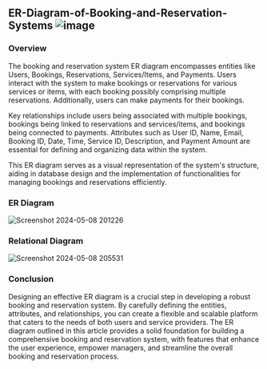 ## ER-Diagram-of-Booking-and-Reservation-Systems   ![image](https://github.com/GoutamKuiri99/ER-Diagram-of-Booking-and-Reservation-Systems/assets/154737280/288473d9-84ce-4a0b-afdc-499a25d7a46c)


### Overview 

The booking and reservation system ER diagram encompasses entities like Users, Bookings, Reservations, Services/Items, and Payments. Users interact with the system to make bookings or reservations for various services or items, with each booking possibly comprising multiple reservations. Additionally, users can make payments for their bookings.

Key relationships include users being associated with multiple bookings, bookings being linked to reservations and services/items, and bookings being connected to payments. Attributes such as User ID, Name, Email, Booking ID, Date, Time, Service ID, Description, and Payment Amount are essential for defining and organizing data within the system.

This ER diagram serves as a visual representation of the system's structure, aiding in database design and the implementation of functionalities for managing bookings and reservations efficiently.

### ER Diagram

![Screenshot 2024-05-08 201226](https://github.com/GoutamKuiri99/ER-Diagram-of-Booking-and-Reservation-Systems/assets/154737280/3df237c2-6d06-4dbf-8c8c-d9ec1ee63c3e)

### Relational Diagram

![Screenshot 2024-05-08 205531](https://github.com/GoutamKuiri99/ER-Diagram-of-Booking-and-Reservation-Systems/assets/154737280/af9c75ab-706b-41ef-8351-ca9937a5919e)

### Conclusion

Designing an effective ER diagram is a crucial step in developing a robust booking and reservation system. By carefully defining the entities, attributes, and relationships, you can create a flexible and scalable platform that caters to the needs of both users and service providers. The ER diagram outlined in this article provides a solid foundation for building a comprehensive booking and reservation system, with features that enhance the user experience, empower managers, and streamline the overall booking and reservation process.





